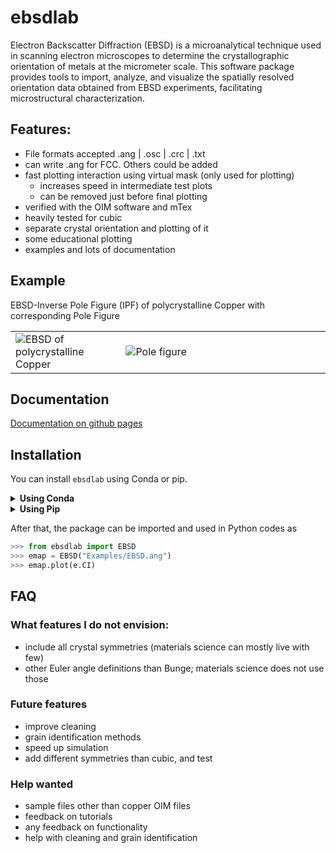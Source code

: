 # ebsdlab

Electron Backscatter Diffraction (EBSD) is a microanalytical technique used in scanning electron microscopes to determine the crystallographic orientation of metals at the micrometer scale. This software package provides tools to import, analyze, and visualize the spatially resolved orientation data obtained from EBSD experiments, facilitating microstructural characterization.

## Features:
  - File formats accepted .ang | .osc | .crc | .txt
  - can write .ang for FCC. Others could be added
  - fast plotting interaction using virtual mask (only used for plotting)
    - increases speed in intermediate test plots
    - can be removed just before final plotting
  - verified with the OIM software and mTex
  - heavily tested for cubic
  - separate crystal orientation and plotting of it
  - some educational plotting
  - examples and lots of documentation

## Example
EBSD-Inverse Pole Figure (IPF) of polycrystalline Copper with corresponding Pole Figure
<table>
  <tr>
    <td><img src="docs/source/_static/ebsd_py_ND.png" alt="EBSD of polycrystalline Copper"></td>
    <td width="65%"><img src="docs/source/_static/ebsd_py_PF100.png" alt="Pole figure"></td>
  </tr>
</table>

## Documentation
[Documentation on github pages](https://micromechanics.github.io/ebsdlab/)

## Installation
You can install `ebsdlab` using Conda or pip.

<details>
<summary><strong>Using Conda</strong></summary>

  **Clone the repository:**

  ```console
  $ git clone https://github.com/micromechanics/ebsdlab.git ./ebsdlab
  $ cd ebsdlab
  ```

  **Create and activate the Conda environment:**

  The `environment.yml` file defines the necessary dependencies.
  ```console
  $ conda env create -f environment.yml
  ```
  After creation, activate the environment:
  ```console
  $ conda activate ebsdlab_env
  ```

  **Install the `ebsdlab` package:**
  With the Conda environment activated, install the package using pip:
  ```console
  $ python -m pip install .
  ```
</details>

<details>
<summary><strong>Using Pip</strong></summary>

  **Set up a Python environment:**
  Using a virtual environment prevents conflicts with other projects.
  ```console
  $ python -m venv venv_python_ebsd  # Create a virtual environment
  $ For Linux/macOS: source venv_python_ebsd/bin/activate
  $ For Windows: venv_python_ebsd\Scripts\activate
  ```

  **Install the `ebsdlab` package:**
  This command will install the package and dependencies:
  ```console
  $ pip install git+https://github.com/micromechanics/ebsdlab
  ```
</details>

After that, the package can be imported and used in Python codes as

```python
>>> from ebsdlab import EBSD
>>> emap = EBSD("Examples/EBSD.ang")
>>> emap.plot(e.CI)
```

## FAQ
### What features I do not envision:
  - include all crystal symmetries (materials science can mostly live with few)
  - other Euler angle definitions than Bunge; materials science does not use those

### Future features
  - improve cleaning
  - grain identification methods
  - speed up simulation
  - add different symmetries than cubic, and test

### Help wanted
 - sample files other than copper OIM files
 - feedback on tutorials
 - any feedback on functionality
 - help with cleaning and grain identification
